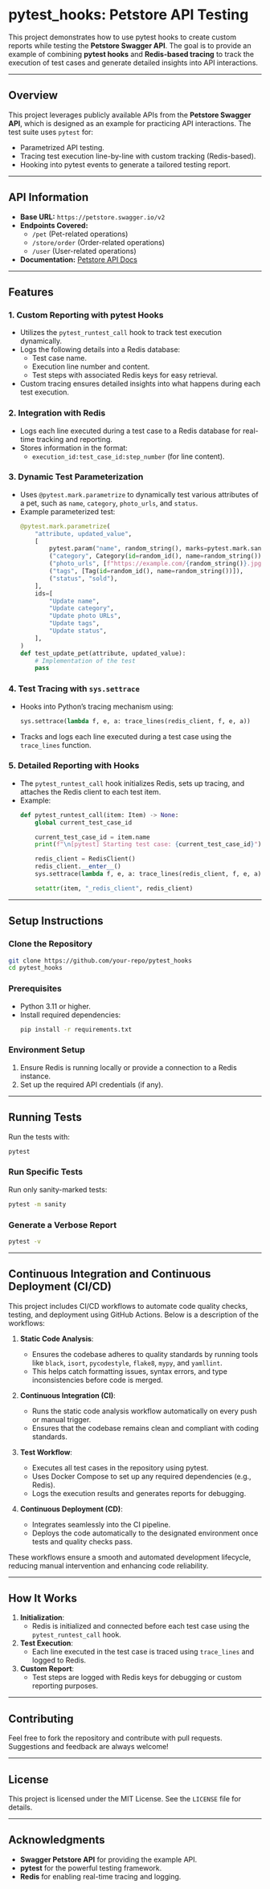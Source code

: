# pytest_hooks: Petstore API Testing

This project demonstrates how to use pytest hooks to create custom reports while testing the **Petstore Swagger API**. The goal is to provide an example of combining **pytest hooks** and **Redis-based tracing** to track the execution of test cases and generate detailed insights into API interactions.

---

## **Overview**
This project leverages publicly available APIs from the **Petstore Swagger API**, which is designed as an example for practicing API interactions. The test suite uses `pytest` for:

- Parametrized API testing.
- Tracing test execution line-by-line with custom tracking (Redis-based).
- Hooking into pytest events to generate a tailored testing report.

---

## **API Information**
- **Base URL:** `https://petstore.swagger.io/v2`
- **Endpoints Covered:**
  - `/pet` (Pet-related operations)
  - `/store/order` (Order-related operations)
  - `/user` (User-related operations)
- **Documentation:** [Petstore API Docs](https://petstore.swagger.io/)

---

## **Features**

### 1. **Custom Reporting with pytest Hooks**
- Utilizes the `pytest_runtest_call` hook to track test execution dynamically.
- Logs the following details into a Redis database:
  - Test case name.
  - Execution line number and content.
  - Test steps with associated Redis keys for easy retrieval.
- Custom tracing ensures detailed insights into what happens during each test execution.

### 2. **Integration with Redis**
- Logs each line executed during a test case to a Redis database for real-time tracking and reporting.
- Stores information in the format:
  - `execution_id:test_case_id:step_number` (for line content).

### 3. **Dynamic Test Parameterization**
- Uses `@pytest.mark.parametrize` to dynamically test various attributes of a pet, such as `name`, `category`, `photo_urls`, and `status`.
- Example parameterized test:
  ```python
  @pytest.mark.parametrize(
      "attribute, updated_value",
      [
          pytest.param("name", random_string(), marks=pytest.mark.sanity),
          ("category", Category(id=random_id(), name=random_string())),
          ("photo_urls", [f"https://example.com/{random_string()}.jpg"]),
          ("tags", [Tag(id=random_id(), name=random_string())]),
          ("status", "sold"),
      ],
      ids=[
          "Update name",
          "Update category",
          "Update photo URLs",
          "Update tags",
          "Update status",
      ],
  )
  def test_update_pet(attribute, updated_value):
      # Implementation of the test
      pass
  ```

### 4. **Test Tracing with `sys.settrace`**
- Hooks into Python’s tracing mechanism using:
  ```python
  sys.settrace(lambda f, e, a: trace_lines(redis_client, f, e, a))
  ```
- Tracks and logs each line executed during a test case using the `trace_lines` function.

### 5. **Detailed Reporting with Hooks**
- The `pytest_runtest_call` hook initializes Redis, sets up tracing, and attaches the Redis client to each test item.
- Example:
  ```python
  def pytest_runtest_call(item: Item) -> None:
      global current_test_case_id

      current_test_case_id = item.name
      print(f"\n[pytest] Starting test case: {current_test_case_id}")

      redis_client = RedisClient()
      redis_client.__enter__()
      sys.settrace(lambda f, e, a: trace_lines(redis_client, f, e, a))

      setattr(item, "_redis_client", redis_client)
  ```

---

## **Setup Instructions**

### Clone the Repository
```bash
git clone https://github.com/your-repo/pytest_hooks
cd pytest_hooks
```

### Prerequisites
- Python 3.11 or higher.
- Install required dependencies:
  ```bash
  pip install -r requirements.txt
  ```

### Environment Setup
1. Ensure Redis is running locally or provide a connection to a Redis instance.
2. Set up the required API credentials (if any).

---

## **Running Tests**

Run the tests with:
```bash
pytest
```

### Run Specific Tests
Run only sanity-marked tests:
```bash
pytest -m sanity
```

### Generate a Verbose Report
```bash
pytest -v
```

---

## **Continuous Integration and Continuous Deployment (CI/CD)**

This project includes CI/CD workflows to automate code quality checks, testing, and deployment using GitHub Actions. Below is a description of the workflows:

1. **Static Code Analysis**:
   - Ensures the codebase adheres to quality standards by running tools like `black`, `isort`, `pycodestyle`, `flake8`, `mypy`, and `yamllint`.
   - This helps catch formatting issues, syntax errors, and type inconsistencies before code is merged.

2. **Continuous Integration (CI)**:
   - Runs the static code analysis workflow automatically on every push or manual trigger.
   - Ensures that the codebase remains clean and compliant with coding standards.

3. **Test Workflow**:
   - Executes all test cases in the repository using pytest.
   - Uses Docker Compose to set up any required dependencies (e.g., Redis).
   - Logs the execution results and generates reports for debugging.

4. **Continuous Deployment (CD)**:
   - Integrates seamlessly into the CI pipeline.
   - Deploys the code automatically to the designated environment once tests and quality checks pass.

These workflows ensure a smooth and automated development lifecycle, reducing manual intervention and enhancing code reliability.

---

## **How It Works**

1. **Initialization**:
   - Redis is initialized and connected before each test case using the `pytest_runtest_call` hook.
2. **Test Execution**:
   - Each line executed in the test case is traced using `trace_lines` and logged to Redis.
3. **Custom Report**:
   - Test steps are logged with Redis keys for debugging or custom reporting purposes.

---

## **Contributing**
Feel free to fork the repository and contribute with pull requests. Suggestions and feedback are always welcome!

---

## **License**
This project is licensed under the MIT License. See the `LICENSE` file for details.

---

## **Acknowledgments**
- **Swagger Petstore API** for providing the example API.
- **pytest** for the powerful testing framework.
- **Redis** for enabling real-time tracing and logging.


